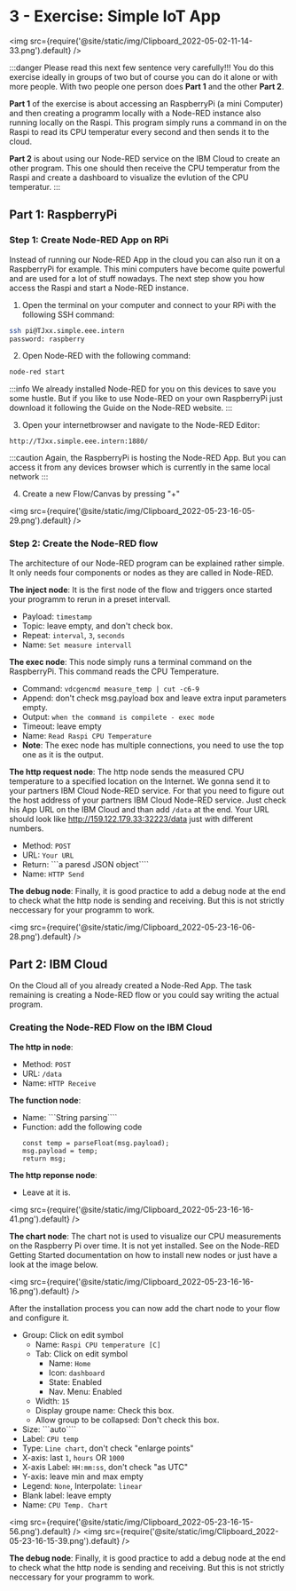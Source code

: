 # 3 - Exercise: Simple IoT App

<img src={require('@site/static/img/Clipboard_2022-05-02-11-14-33.png').default} />

:::danger
Please read this next few sentence very carefully!!! You do this exercise ideally in groups of two but of course you can do it alone or with more people. With two people one person does **Part 1** and the other **Part 2**.

**Part 1** of the exercise is about accessing an RaspberryPi (a mini Computer) and then creating a programm locally with a Node-RED instance also running locally on the Raspi. This program simply runs a command in on the Raspi to read its CPU temperatur every second and then sends it to the cloud.

**Part 2** is about using our Node-RED service on the IBM Cloud to create an other program. This one should then receive the CPU temperatur from the Raspi and create a dashboard to visualize the evlution of the CPU temperatur.
:::

## Part 1: RaspberryPi
### Step 1: Create Node-RED App on RPi
Instead of running our Node-RED App in the cloud you can also run it on a RaspberryPi for example. This mini computers have become quite powerful and are used for a lot of stuff nowadays. The next step show you how access the Raspi and start a Node-RED instance.

1. Open the terminal on your computer and connect to your RPi with the following SSH command:
```bash
ssh pi@TJxx.simple.eee.intern
password: raspberry
```

2. Open Node-RED with the following command:
```bash
node-red start
```
:::info
We already installed Node-RED for you on this devices to save you some hustle. But if you like to use Node-RED on your own RaspberryPi just download it following the Guide on the Node-RED website.
:::

3. Open your internetbrowser and navigate to the Node-RED Editor:
```
http://TJxx.simple.eee.intern:1880/
```
:::caution
Again, the RaspberryPi is hosting the Node-RED App. But you can access it from any devices browser which is currently in the same local network
:::

4. Create a new Flow/Canvas by pressing "+"

<img src={require('@site/static/img/Clipboard_2022-05-23-16-05-29.png').default} />


### Step 2: Create the Node-RED flow
The architecture of our Node-RED program can be explained rather simple. It only needs four components or nodes as they are called in Node-RED.

**The inject node**: It is the first node of the flow and triggers once started your programm to rerun in a preset intervall.
- Payload: ```timestamp```
- Topic: leave empty, and don't check box.
- Repeat: ```interval```, ```3```, ```seconds```
- Name: ```Set measure intervall```

**The exec node**: This node simply runs a terminal command on the RaspberryPi. This command reads the CPU Temperature.
- Command: ```vdcgencmd measure_temp | cut -c6-9```
- Append: don't check msg.payload box and leave extra input parameters empty.
- Output: ```when the command is compilete - exec mode```
- Timeout: leave empty
- Name: ```Read Raspi CPU Temperature```
- **Note**: The exec node has multiple connections, you need to use the top one as it is the output.

**The http request node**: The http node sends the measured CPU temperature to a specified location on the Internet. We gonna send it to your partners IBM Cloud Node-RED service. For that you need to figure out the host address of your partners IBM Cloud Node-RED service. Just check his App URL on the IBM Cloud and than add ```/data``` at the end. Your URL should look like http://159.122.179.33:32223/data just with different numbers.
- Method: ```POST```
- URL: ```Your URL```
- Return: ```a paresd JSON object````
- Name: ```HTTP Send```

**The debug node**: Finally, it is good practice to add a debug node at the end to check what the http node is sending and receiving. But this is not strictly neccessary for your programm to work.

<img src={require('@site/static/img/Clipboard_2022-05-23-16-06-28.png').default} />


## Part 2: IBM Cloud
On the Cloud all of you already created a Node-Red App. The task remaining is creating a Node-RED flow or you could say writing the actual program.

### Creating the Node-RED Flow on the IBM Cloud

**The http in node**:
- Method: ```POST```
- URL: ```/data```
- Name: ```HTTP Receive```

**The function node**:
- Name: ```String parsing````
- Function: add the following code
  ```
  const temp = parseFloat(msg.payload);
  msg.payload = temp;
  return msg;
  ```

**The http reponse node**:
- Leave at it is.

<img src={require('@site/static/img/Clipboard_2022-05-23-16-16-41.png').default} />
<p></p>

**The chart node**: The chart not is used to visualize our CPU measurements on the Raspberry Pi over time. It is not yet installed. See on the Node-RED Getting Started documentation on how to install new nodes or just have a look at the image below.

<img src={require('@site/static/img/Clipboard_2022-05-23-16-16-16.png').default} />

After the installation process you can now add the chart node to your flow and configure it.

- Group: Click on edit symbol
  - Name: ```Raspi CPU temperature [C]```
  - Tab: Click on edit symbol
    - Name: ```Home```
    - Icon: ```dashboard```
    - State: Enabled
    - Nav. Menu: Enabled
  - Width: ```15```
  - Display groupe name: Check this box.
  - Allow group to be collapsed: Don't check this box.
- Size: ```auto````
- Label: ```CPU temp```
- Type: ```Line chart```, don't check "enlarge points"
- X-axis: last ```1```, ```hours``` OR ```1000```
- X-axis Label: ```HH:mm:ss```, don't check "as UTC"
- Y-axis: leave min and max empty
- Legend: ```None```, Interpolate: ```linear```
- Blank label: leave empty
- Name: ```CPU Temp. Chart```

<img src={require('@site/static/img/Clipboard_2022-05-23-16-15-56.png').default} />
<img src={require('@site/static/img/Clipboard_2022-05-23-16-15-39.png').default} />


**The debug node**: Finally, it is good practice to add a debug node at the end to check what the http node is sending and receiving. But this is not strictly neccessary for your programm to work.

